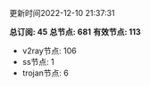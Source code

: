 更新时间2022-12-10 21:37:31

**总订阅: 45**
**总节点: 681**
**有效节点: 113**
- v2ray节点: 106
- ss节点: 1
- trojan节点: 6
